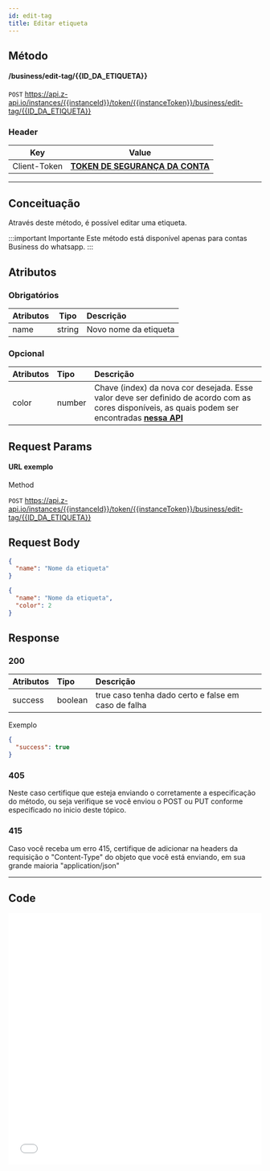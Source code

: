 ```yaml
---
id: edit-tag
title: Editar etiqueta
---
```


## Método

#### /business/edit-tag/{{ID_DA_ETIQUETA}}

`POST` https://api.z-api.io/instances/{{instanceId}}/token/{{instanceToken}}/business/edit-tag/{{ID_DA_ETIQUETA}}

### Header

|     Key      |                            Value                            |
| :----------: | :---------------------------------------------------------: |
| Client-Token | **[TOKEN DE SEGURANÇA DA CONTA](../security/client-token)** |

---

## Conceituação

Através deste método, é possível editar uma etiqueta.

:::important Importante
Este método está disponível apenas para contas Business do whatsapp.
:::

## Atributos

### Obrigatórios

| Atributos |  Tipo  | Descrição             |
| :-------- | :----: | :-------------------- |
| name      | string | Novo nome da etiqueta |

### Opcional

| Atributos | Tipo | Descrição |
| :-- | :-- | :-- |
| color | number | Chave (index) da nova cor desejada. Esse valor deve ser definido de acordo com as cores disponíveis, as quais podem ser encontradas **[nessa API](./get-tags-colors.md)** |

## Request Params

#### URL exemplo

Method

`POST` https://api.z-api.io/instances/{{instanceId}}/token/{{instanceToken}}/business/edit-tag/{{ID_DA_ETIQUETA}}

## Request Body

```json
{
  "name": "Nome da etiqueta"
}

{
  "name": "Nome da etiqueta",
  "color": 2
}
```

## Response

### 200

| Atributos | Tipo    | Descrição                                           |
| :-------- | :------ | :-------------------------------------------------- |
| success   | boolean | true caso tenha dado certo e false em caso de falha |

Exemplo

```json
{
  "success": true
}
```

### 405

Neste caso certifique que esteja enviando o corretamente a especificação do método, ou seja verifique se você enviou o POST ou PUT conforme especificado no inicio deste tópico.

### 415

Caso você receba um erro 415, certifique de adicionar na headers da requisição o "Content-Type" do objeto que você está enviando, em sua grande maioria "application/json"

---

## Code

<iframe src="//api.apiembed.com/?source=https://raw.githubusercontent.com/Z-API/z-api-docs/main/json-examples/edit-tag.json&targets=all" frameborder="0" scrolling="no" width="100%" height="500px" seamless></iframe>
